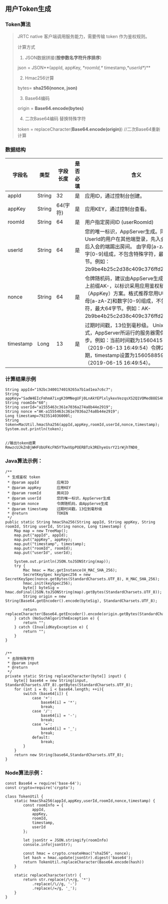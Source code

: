 ## 用户Token生成

### Token算法

>JRTC native 客户端调用服务能力，需要传输 token 作为鉴权规则。
>
>计算方式
>
>1. JSON数据拼接(**按参数名字符升序排序**)
>
>  json = JSON**(appId, appKey, \**roomId,\** timestamp,\**userId\**)**
>
>2. Hmac256计算
>
>  bytes= **sha256(nonce, json)**
>
>3. Base64编码
>
>  origin = **Base64.encode(bytes)**
>
>4. 二次Base64编码 替换特殊字符
>
>  token = replaceCharacter(**Base64.encode(origin)**) //二次Base64重新计算

### 数据结构

| **字段名** | **类型** | **字段长度** | **是否必填** | **含义**                                                     |
| ---------- | -------- | ------------ | --------------- | ------------------------------------------------------------ |
| appId      | String   | 32<img width=250/>           | 是 <img width=250/>              | 应用ID，通过控制台创建。                                     |
| appKey     | String   | 64(字符)    | 是              | 应用KEY，通过控制台查看。                                    |
| roomId     | String   | 64           | 是              | 用户指定房间ID (userRoomId)                                                      |
| userId     | String   | 64           | 是              | 您的唯一标识，AppServer生成。同一个UserId的用户在其他端登录，先入会的端会被后入会的端踢出房间。   由字母[a-zA-Z]和数字[0-9]组成，不包含特殊字符，最大64字节。例如：2b9be4b25c2d38c409c376ffd2372be1。 |
| nonce      | String   | 64         | 是              | 令牌随机码，建议由AppServe生成。     需要加上前缀AK-，以标识采用应用鉴权私钥（AppKey）方案。格式推荐您用UUID，由字母[a-zA-Z]和数字[0-9]组成，不包含特殊字符，最大64字节。例如：AK-2b9be4b25c2d38c409c376ffd2372be1。 |
| timestamp  | Long     | 13          | 是              | 过期时间戳，13位到毫秒级。     Unix时间格式，AppServer所运行的服务器需保持时间同步。例如：当前时间戳为1560415794000（2019-06-13 16:49:54）令牌2天后过期，timestamp设置为1560588594000（2019-06-15 16:49:54）。 |


### 计算结果示例

```
String appId="192bc3400174019265a7b1ad1ea7c6c7";
String appKey="SadW4EIcFmhmA7ixgK39MNegUFj0LnAkYEPlxlykexVezqsXS2Q1VOMed88ES4GxTP0Jiqv3pR";
String roomId="60";
String userId="a1555463c361e7036a274a8b44e2919";
String nonce ="AK-a1555463c361e7036a274a8b44e2919";
Long timestamp=7923514036000l;
String token=MacUtil.hmacSha256(appId,appKey,roomId,userId,nonce,timestamp);
System.out.println(token);


//输出token结果
RmwzcUJkZnBjWHFUbUFKcFN5YTUwVUpPOERBTzk3REhyeUsrY21rWjhTND0_
```

### Java算法示例：

```
/**
 * 生成鉴权 token
 * @param appId        应用ID
 * @param appKey       应用KEY
 * @param roomId       房间ID
 * @param userId       您的唯一标识，AppServer生成
 * @param nonce        令牌随机码，由AppServe生成
 * @param timestamp    过期时间戳，13位到毫秒级
 * @return             TOKEN
 */
public static String hmacSha256(String appId, String appKey, String roomId, String userId, String nonce, Long timestamp) {
    Map map = new TreeMap();
    map.put("appId", appId);
    map.put("appKey", appKey);
    map.put("timestamp", timestamp);
    map.put("roomId", roomId);
    map.put("userId", userId);
 
    System.out.println(JSON.toJSONString(map));
    try {
        Mac hmac = Mac.getInstance(H_MAC_SHA_256);
        SecretKeySpec keySpec256 = new SecretKeySpec(nonce.getBytes(StandardCharsets.UTF_8), H_MAC_SHA_256);
        hmac.init(keySpec256);
        byte[] byteSig = hmac.doFinal(JSON.toJSONString(map).getBytes(StandardCharsets.UTF_8));
        String origin = new String(Base64.getEncoder().encode(byteSig), StandardCharsets.UTF_8);
 
        return replaceCharacter(Base64.getEncoder().encode(origin.getBytes(StandardCharsets.UTF_8)));
    } catch (NoSuchAlgorithmException e) {
        return "";
    } catch (InvalidKeyException e) {
        return "";
    }
}
 
 
/**
 * 去除特殊字符
 * @param input
 * @return
 */
private static String replaceCharacter(byte[] input) {
    byte[] base64 = new String(input, StandardCharsets.UTF_8).getBytes(StandardCharsets.UTF_8);
    for (int i = 0; i < base64.length; ++i){
        switch (base64[i]) {
            case '+':
                base64[i] = '*';
                break;
            case '/':
                base64[i] = '-';
                break;
            case '=':
                base64[i] = '_';
                break;
            default:
                break;
        }
    }
    return new String(base64,StandardCharsets.UTF_8);
}
```

### Node算法示例：

````
const Base64 = require('base-64');
const crypto=require('crypto');
 
class TokenUtil {
    static hmacSha256(appId,appKey,userId,roomId,nonce,timestamp) {
        const roomInfo = {
            appId,
            appKey,
            roomId,
            timestamp,
            userId
        };
 
        let jsonStr = JSON.stringify(roomInfo)
        console.info(jsonStr);
 
        const hmac = crypto.createHmac("sha256", nonce);
        let hash = hmac.update(jsonStr).digest('base64');
        return TokenUtil.replaceCharacter(Base64.encode(hash))
    }
 
    static replaceCharacter(str) {
        return str.replace(/\+/g, '*')
            .replace(/\//g, '-')
            .replace(/=/g, '_');
    }
}
````

